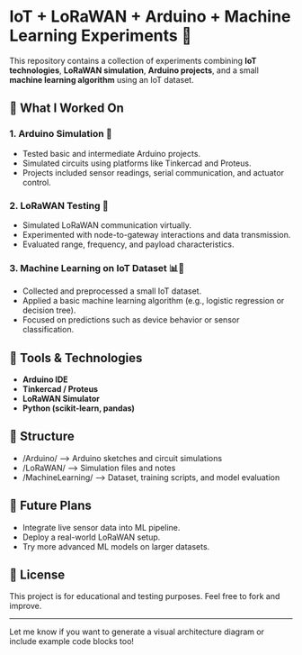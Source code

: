 # IoT + LoRaWAN + Arduino + Machine Learning Experiments 🚀

This repository contains a collection of experiments combining **IoT technologies**, **LoRaWAN simulation**, **Arduino projects**, and a small **machine learning algorithm** using an IoT dataset.

## 🔧 What I Worked On

### 1. Arduino Simulation 🧰

- Tested basic and intermediate Arduino projects.
- Simulated circuits using platforms like Tinkercad and Proteus.
- Projects included sensor readings, serial communication, and actuator control.

### 2. LoRaWAN Testing 📡

- Simulated LoRaWAN communication virtually.
- Experimented with node-to-gateway interactions and data transmission.
- Evaluated range, frequency, and payload characteristics.

### 3. Machine Learning on IoT Dataset 📊🤖

- Collected and preprocessed a small IoT dataset.
- Applied a basic machine learning algorithm (e.g., logistic regression or decision tree).
- Focused on predictions such as device behavior or sensor classification.

## 🧪 Tools & Technologies

- **Arduino IDE**
- **Tinkercad / Proteus**
- **LoRaWAN Simulator**
- **Python (scikit-learn, pandas)**

## 📁 Structure

- /Arduino/ --> Arduino sketches and circuit simulations
- /LoRaWAN/ --> Simulation files and notes
- /MachineLearning/ --> Dataset, training scripts, and model evaluation

## 📌 Future Plans

- Integrate live sensor data into ML pipeline.
- Deploy a real-world LoRaWAN setup.
- Try more advanced ML models on larger datasets.

## 📜 License

This project is for educational and testing purposes. Feel free to fork and improve.

---

Let me know if you want to generate a visual architecture diagram or include example code blocks too!
